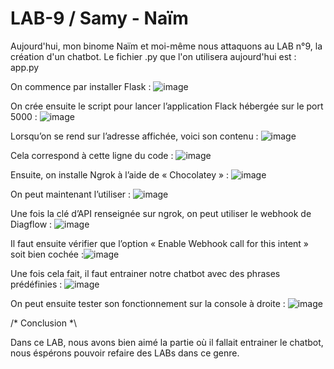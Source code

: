 # LAB-9 / Samy - Naïm

Aujourd'hui, mon binome Naïm et moi-même nous attaquons au LAB n°9, la création d'un chatbot. Le fichier .py que l'on utilisera aujourd'hui est : app.py

On commence par installer Flask : ![image](https://github.com/user-attachments/assets/e55d21a4-37f7-4b70-81ea-868ce4109e8b)

On crée ensuite le script pour lancer l’application Flack hébergée sur le port 5000 : ![image](https://github.com/user-attachments/assets/ab880210-3260-4f03-bbd0-4a18bc1fbacf)

Lorsqu’on se rend sur l’adresse affichée, voici son contenu : ![image](https://github.com/user-attachments/assets/fff6c8e8-4692-4563-b4b8-2c071cb61de6)

Cela correspond à cette ligne du code : ![image](https://github.com/user-attachments/assets/58bb1e87-7504-48db-9177-3607271d629a)

Ensuite, on installe Ngrok à l’aide de « Chocolatey » : ![image](https://github.com/user-attachments/assets/a448d71c-6e0a-428b-87e9-7d6486620978)

On peut maintenant l’utiliser : ![image](https://github.com/user-attachments/assets/e8f30077-1cdb-490d-a08d-48be3267aee3)

Une fois la clé d’API renseignée sur ngrok, on peut utiliser le webhook de Diagflow : ![image](https://github.com/user-attachments/assets/809bafe8-f652-4e37-b035-dde14a41ee39)

Il faut ensuite vérifier que l’option « Enable Webhook call for this intent » soit bien cochée :![image](https://github.com/user-attachments/assets/d4b0d7f4-5f85-4583-926d-c699b9a8841a)

Une fois cela fait, il faut entrainer notre chatbot avec des phrases prédéfinies : ![image](https://github.com/user-attachments/assets/60816a94-b383-4e62-8d2a-058152b06e97)

On peut ensuite tester son fonctionnement sur la console à droite : ![image](https://github.com/user-attachments/assets/434b502f-f2e4-470d-bf98-cd0569138d6f)

/* Conclusion *\

Dans ce LAB, nous avons bien aimé la partie où il fallait entrainer le chatbot, nous éspérons pouvoir refaire des LABs dans ce genre.


